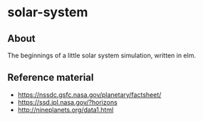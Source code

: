 # solar-system

## About

The beginnings of a little solar system simulation, written in elm.

## Reference material

- https://nssdc.gsfc.nasa.gov/planetary/factsheet/
- https://ssd.jpl.nasa.gov/?horizons
- http://nineplanets.org/data1.html
